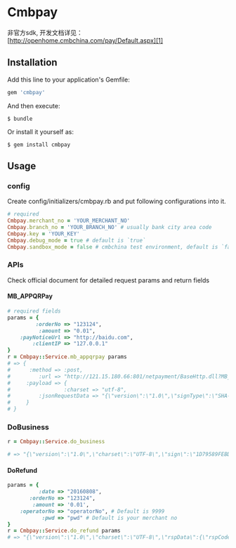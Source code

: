 # Cmbpay
非官方sdk, 开发文档详见： [http://openhome.cmbchina.com/pay/Default.aspx][1]

## Installation

Add this line to your application's Gemfile:

```ruby
gem 'cmbpay'
```

And then execute:

    $ bundle

Or install it yourself as:

    $ gem install cmbpay

## Usage

### config

Create config/initializers/cmbpay.rb and put following configurations into it.
```ruby
# required
Cmbpay.merchant_no = 'YOUR_MERCHANT_NO'
Cmbpay.branch_no = 'YOUR_BRANCH_NO' # usually bank city area code
Cmbpay.key = 'YOUR_KEY'
Cmbpay.debug_mode = true # default is `true`
Cmbpay.sandbox_mode = false # cmbchina test environment, default is `false`
```

### APIs
Check official document for detailed request params and return fields

#### MB_APPQRPay
```ruby
# required fields
params = {
         :orderNo => "123124",
          :amount => "0.01",
    :payNoticeUrl => "http://baidu.com",
        :clientIP => "127.0.0.1"
}
r = Cmbpay::Service.mb_appqrpay params
# => {
#      :method => :post,
#         :url => "http://121.15.180.66:801/netpayment/BaseHttp.dll?MB_APPQRPay",
#     :payload => {
#                 :charset => "utf-8",
#         :jsonRequestData => "{\"version\":\"1.0\",\"signType\":\"SHA-256\",\"reqData\":{\"merchantNo\":\"YOUR_MERCHANT_NO\",\"branchNo\":\"YOUR_BRANCH_NO\",\"dateTime\":\"20180808110251\",\"date\":\"20180808\",\"orderNo\":\"123124\",\"amount\":\"0.01\",\"payNoticeUrl\":\"http://baidu.com\",\"clientIP\":\"127.0.0.1\"},\"sign\":\"50b51645e1b9201007511c5b11a8671c6ad8dde2eccb940e65da1ced414147dd\"}"
#     }
# }
```

### DoBusiness
```ruby
r = Cmbpay::Service.do_business

# => "{\"version\":\"1.0\",\"charset\":\"UTF-8\",\"sign\":\"1D79589FEBD0BBCDE326862A0AA1FCB5B06E10B694C9DB0FEFF1FC8F5B3E21BA\",\"signType\":\"SHA-256\",\"rspData\":{\"rspCode\":\"SUC0000\",\"rspMsg\":\"查询成功\",\"fbPubKey\":\"MIGfMA0GCSqGSIb3DQEBAQUAA4GNADCBiQKBgQDZs4l8Ez3F4MG0kF7RRSL+pn8MmxVE3nfdXzjx6d3rH8IfDbNvNRLS0X0b5iJnPyFO8sbbUo1Im4zX0M8XA0xnnviGyn5E6occiyUXJRgokphWb5BwaYdVhnLldctdimHoJTk3NFEQFav3guygR54i3tymrDc8lWtuG8EczVu8FwIDAQAB\",\"dateTime\":\"20180824164250\"}}"
```

#### DoRefund
```ruby
params = {
          :date => "20160808",
       :orderNo => "123124",
        :amount => '0.01',
    :operatorNo => "operatorNo", # Default is 9999
           :pwd => "pwd" # Default is your merchant no
}
r = Cmbpay::Service.do_refund params
# => "{\"version\":\"1.0\",\"charset\":\"UTF-8\",\"rspData\":{\"rspCode\":\"SUC0000\",\"rspMsg\":\"\",\"dateTime\":\"20180808150217\",\"bankSerialNo\":\"16280672300000000010\",\"currency\":\"10\",\"amount\":\"0.01\",\"refundRefNo\":\"608061000002\",\"bankDate\":\"20180808\",\"bankTime\":\"150052\",\"refundSerialNo\":\"123456789\",\"settleAmount\":\"0.01\",\"discountAmount\":\"0.01\"}}"
```


 [1]: http://openhome.cmbchina.com/pay/Default.aspx
